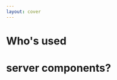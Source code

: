 ```yaml
---
layout: cover
---
```


<div class="text-center mt-12">
<h1 class="h1-small">Who's used</h1><h1 class="h1-small">server components?</h1>
</div>

<FullBackgroundImage img="/images/Slide-THAT-Blank.png">
</FullBackgroundImage>
